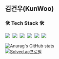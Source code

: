 ## 김건우(KunWoo)

<h3><b>🛠 Tech Stack 🛠</b></h3>
  
<p>
<img src="https://img.shields.io/badge/Docker-2496ED?style=flat-square&logo=Docker&logoColor=white"/></a>&nbsp
<img src="https://img.shields.io/badge/Linux-FCC624?style=flat-square&logo=Linux&logoColor=black"/></a>&nbsp
<img src="https://img.shields.io/badge/Java-008080?style=flat-square&logo=Java&logoColor=white"/></a>&nbsp
<img src="https://img.shields.io/badge/Spring-329632?style=flat-square&logo=SpringBoot&logoColor=white"/></a>&nbsp 
<img src="https://img.shields.io/badge/Python-3766AB?style=flat-square&logo=Python&logoColor=white"/></a>&nbsp
<img src="https://img.shields.io/badge/HTML5-E34F26?style=flat-square&logo=HTML5&logoColor=white"/></a> &nbsp   

![Anurag's GitHub stats](https://github-readme-stats.vercel.app/api?username=Pigonhair&show_icons=true&theme=radical)
</br>
[![Solved.ac프로필](http://mazassumnida.wtf/api/v2/generate_badge?boj=pigonhair)](https://solved.ac/pigonhair)
